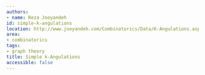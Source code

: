 ```yaml
---
authors:
- name: Reza Jooyandeh
id: simple-k-angulations
location: http://www.jooyandeh.com/Combinatorics/Data/K-Angulations.aspx
area:
- combinatorics
tags:
- graph theory
title: Simple k-Angulations
accessible: false
---
```



